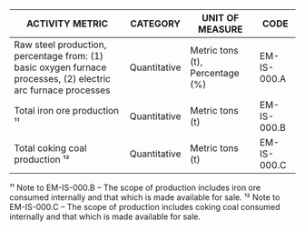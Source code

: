 | ACTIVITY METRIC | CATEGORY | UNIT OF MEASURE | CODE |
|-----------------|----------|------------------|------|
| Raw steel production, percentage from: (1) basic oxygen furnace processes, (2) electric arc furnace processes | Quantitative | Metric tons (t), Percentage (%) | EM-IS-000.A |
| Total iron ore production ¹¹ | Quantitative | Metric tons (t) | EM-IS-000.B |
| Total coking coal production ¹² | Quantitative | Metric tons (t) | EM-IS-000.C |

¹¹ Note to EM-IS-000.B – The scope of production includes iron ore consumed internally and that which is made available for sale.
¹² Note to EM-IS-000.C – The scope of production includes coking coal consumed internally and that which is made available for sale.